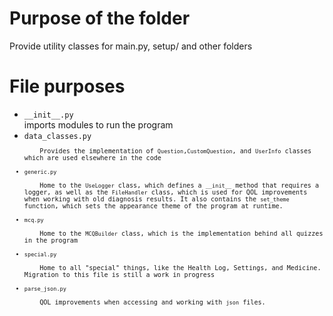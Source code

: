 # Purpose of the folder
Provide utility classes for main.py, setup/ and other folders

# File purposes
<ul>
    <li><code>__init__.py</code></li>
    imports modules to run the program
    <li><code>data_classes.py<code></li>
    Provides the implementation of <code>Question</code>,<code>CustomQuestion</code>, and <code>UserInfo</code> classes which are used elsewhere in the code
    <li><code>generic.py</code></li>
    Home to the <code>UseLogger</code> class, which defines a <code>__init__</code> method that requires a logger, as well as the <code>FileHandler</code> class, which is used for QOL improvements when working with old diagnosis results. It also contains the <code>set_theme</code> function, which sets the appearance theme of the program at runtime.
    <li><code>mcq.py</code></li>
    Home to the <code>MCQBuilder</code> class, which is the implementation behind all quizzes in the program
    <li><code>special.py</code></li>
    Home to all "special" things, like the Health Log, Settings, and Medicine. Migration to this file is still a work in progress
    <li><code>parse_json.py</code></li>
    QOL improvements when accessing and working with <code>json</code> files.
</ul>
